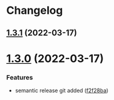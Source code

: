 # Changelog

## [1.3.1](https://github.com/diegosaraviamamani/frontend-tcit/compare/v1.3.0...v1.3.1) (2022-03-17)

# [1.3.0](https://github.com/diegosaraviamamani/frontend-tcit/compare/v1.2.0...v1.3.0) (2022-03-17)


### Features

* semantic release git added ([f2f28ba](https://github.com/diegosaraviamamani/frontend-tcit/commit/f2f28ba94dac8bcb7b2c20eec044cbf5663cebe6))
